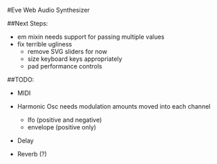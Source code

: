 #Eve Web Audio Synthesizer

##Next Steps:
* em mixin needs support for passing multiple values
* fix terrible ugliness
  * remove SVG sliders for now
  * size keyboard keys appropriately
  * pad performance controls

##TODO:
* MIDI

* Harmonic Osc needs modulation amounts moved into each channel
  * lfo (positive and negative)
  * envelope (positive only)

* Delay

* Reverb (?)
